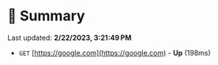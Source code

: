 # 📖 Summary
Last updated: **2/22/2023, 3:21:49 PM**

- `GET` [https://google.com](https://google.com) - **Up** (198ms)

